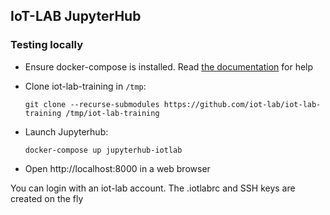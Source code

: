 ## IoT-LAB JupyterHub


### Testing locally

- Ensure docker-compose is installed. Read
  [the documentation](https://docs.docker.com/compose/install/) for help

- Clone iot-lab-training in `/tmp`:
  ```
  git clone --recurse-submodules https://github.com/iot-lab/iot-lab-training /tmp/iot-lab-training
  ```

- Launch Jupyterhub:
  ```
  docker-compose up jupyterhub-iotlab
  ```

- Open http://localhost:8000 in a web browser

You can login with an iot-lab account. The .iotlabrc and SSH keys are created
on the fly

